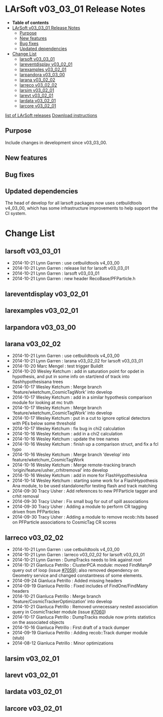 LArSoft v03_03_01 Release Notes
======================================================================

-   **Table of contents**
-   [LArSoft v03_03_01 Release Notes](#LArSoft-v03_03_01-Release-Notes)
    -   [Purpose](#Purpose)
    -   [New features](#New-features)
    -   [Bug fixes](#Bug-fixes)
    -   [Updated dependencies](#Updated-dependencies)
-   [Change List](#Change-List)
    -   [larsoft v03_03_01](#larsoft-v03_03_01)
    -   [lareventdisplay v03_02_01](#lareventdisplay-v03_02_01)
    -   [larexamples v03_02_01](#larexamples-v03_02_01)
    -   [larpandora v03_03_00](#larpandora-v03_03_00)
    -   [larana v03_02_02](#larana-v03_02_02)
    -   [larreco v03_02_02](#larreco-v03_02_02)
    -   [larsim v03_02_01](#larsim-v03_02_01)
    -   [larevt v03_02_01](#larevt-v03_02_01)
    -   [lardata v03_02_01](#lardata-v03_02_01)
    -   [larcore v03_02_01](#larcore-v03_02_01)

[list of LArSoft releases](LArSoft_release_list)
[Download instructions](http://scisoft.fnal.gov/scisoft/projects/larsoft/v03_03_01/larsoft-v03_03_01.html)

Purpose
--------------------

Include changes in development since v03_03_00.

New features
------------------------------

Bug fixes
------------------------

Updated dependencies
----------------------------------------------

The head of develop for all larsoft packages now uses cetbuildtools v4_03_00, which has some infrastructure improvements to help support the CI system.

Change List
============================

larsoft v03_03_01
------------------------------------------

-   2014-10-21 Lynn Garren : use cetbuildtools v4_03_00
-   2014-10-21 Lynn Garren : release list for larsoft v03_03_01
-   2014-10-21 Lynn Garren : larsoft v03_03_01
-   2014-10-21 Lynn Garren : new header RecoBase/PFParticle.h

lareventdisplay v03_02_01
----------------------------------------------------------

larexamples v03_02_01
--------------------------------------------------

larpandora v03_03_00
------------------------------------------------

larana v03_02_02
----------------------------------------

-   2014-10-21 Lynn Garren : use cetbuildtools v4_03_00
-   2014-10-21 Lynn Garren : larana v03_02_02 for larsoft v03_03_01
-   2014-10-20 Marc Mengel : test trigger BuildIt
-   2014-10-20 Wesley Ketchum : add in saturation point for opdet in hypothesis, and put in some info on start/end of track into flashhypothesisana trees
-   2014-10-17 Wesley Ketchum : Merge branch ‘feature/wketchum_CosmicTagWork’ into develop
-   2014-10-17 Wesley Ketchum : add in a similar hypothesis comparison module for looking at mc truth
-   2014-10-17 Wesley Ketchum : Merge branch ‘feature/wketchum_CosmicTagWork’ into develop
-   2014-10-17 Wesley Ketchum : put in a cut to ignore optical detectors with PEs below some threshold
-   2014-10-17 Wesley Ketchum : fix bug in chi2 calculation
-   2014-10-16 Wesley Ketchum : add in a chi2 calculation
-   2014-10-16 Wesley Ketchum : update the tree names
-   2014-10-16 Wesley Ketchum : finish up a comparison struct, and fix a fcl typo
-   2014-10-16 Wesley Ketchum : Merge branch ‘develop’ into feature/wketchum_CosmicTagWork
-   2014-10-16 Wesley Ketchum : Merge remote-tracking branch ‘origin/feature/usher_crhitremoval’ into develop
-   2014-10-16 Wesley Ketchum : add in more for FlashHypothesisAna
-   2014-10-14 Wesley Ketchum : starting some work for a FlashHypothesis Ana module, to be used standalone/for testing flash and track matching
-   2014-09-30 Tracy Usher : Add references to new PFParticle tagger and crhit removal
-   2014-09-30 Tracy Usher : Fix small bug for out of spill associations
-   2014-09-30 Tracy Usher : Adding a module to perform CR tagging driven from PFParticles
-   2014-09-30 Tracy Usher : Adding a module to remove recob::hits based on PFParticle associations to CosmicTag CR scores

larreco v03_02_02
------------------------------------------

-   2014-10-21 Lynn Garren : use cetbuildtools v4_03_00
-   2014-10-21 Lynn Garren : larreco v03_02_02 for larsoft v03_03_01
-   2014-10-21 Lynn Garren : DumpTracks needs to link against root
-   2014-10-21 Gianluca Petrillo : ClusterPCA module: moved FindManyP query out of loop (issue [\#7059](/redmine/issues/7059 "Bug: FindManyP() usage in ClusterPCA module (Closed)")); also removed dependency on Geometry service and changed constantness of some elements.
-   2014-09-24 Gianluca Petrillo : Added missing headers
-   2014-09-19 Gianluca Petrillo : Fixed includes of FindOne/FindMany headers
-   2014-10-21 Gianluca Petrillo : Merge branch ‘feature/CosmicTrackerOptimization’ into develop
-   2014-10-21 Gianluca Petrillo : Removed unnecessary nested association query in CosmicTracker module (issue [\#7060](/redmine/issues/7060 "Bug: FindManyP() usage in CosmicTracker module (Closed)"))
-   2014-10-17 Gianluca Petrillo : DumpTracks module now prints statistics on the associated objects
-   2014-10-16 Gianluca Petrillo : First draft of a track dumper
-   2014-09-19 Gianluca Petrillo : Adding recob::Track dumper module (stub)
-   2014-08-12 Gianluca Petrillo : Minor optimizations

larsim v03_02_01
----------------------------------------

larevt v03_02_01
----------------------------------------

lardata v03_02_01
------------------------------------------

larcore v03_02_01
------------------------------------------

